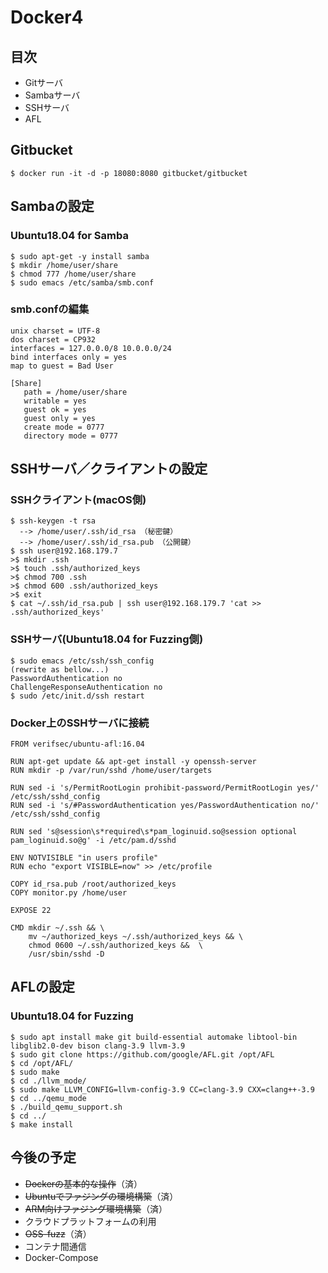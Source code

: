 # Docker4

## 目次
+ Gitサーバ
+ Sambaサーバ
+ SSHサーバ
+ AFL

## Gitbucket

```
$ docker run -it -d -p 18080:8080 gitbucket/gitbucket
```


## Sambaの設定
### Ubuntu18.04 for Samba

```
$ sudo apt-get -y install samba
$ mkdir /home/user/share
$ chmod 777 /home/user/share
$ sudo emacs /etc/samba/smb.conf
```

### smb.confの編集

```
unix charset = UTF-8
dos charset = CP932
interfaces = 127.0.0.0/8 10.0.0.0/24
bind interfaces only = yes
map to guest = Bad User

[Share]
   path = /home/user/share
   writable = yes
   guest ok = yes
   guest only = yes
   create mode = 0777
   directory mode = 0777
```

## SSHサーバ／クライアントの設定
### SSHクライアント(macOS側)

```
$ ssh-keygen -t rsa
  --> /home/user/.ssh/id_rsa （秘密鍵）
  --> /home/user/.ssh/id_rsa.pub （公開鍵）
$ ssh user@192.168.179.7
>$ mkdir .ssh
>$ touch .ssh/authorized_keys
>$ chmod 700 .ssh
>$ chmod 600 .ssh/authorized_keys
>$ exit
$ cat ~/.ssh/id_rsa.pub | ssh user@192.168.179.7 'cat >> .ssh/authorized_keys'
```

### SSHサーバ(Ubuntu18.04 for Fuzzing側)

```
$ sudo emacs /etc/ssh/ssh_config
(rewrite as bellow...)
PasswordAuthentication no
ChallengeResponseAuthentication no
$ sudo /etc/init.d/ssh restart
```


### Docker上のSSHサーバに接続

```
FROM verifsec/ubuntu-afl:16.04

RUN apt-get update && apt-get install -y openssh-server
RUN mkdir -p /var/run/sshd /home/user/targets

RUN sed -i 's/PermitRootLogin prohibit-password/PermitRootLogin yes/' /etc/ssh/sshd_config
RUN sed -i 's/#PasswordAuthentication yes/PasswordAuthentication no/' /etc/ssh/sshd_config

RUN sed 's@session\s*required\s*pam_loginuid.so@session optional pam_loginuid.so@g' -i /etc/pam.d/sshd

ENV NOTVISIBLE "in users profile"
RUN echo "export VISIBLE=now" >> /etc/profile

COPY id_rsa.pub /root/authorized_keys
COPY monitor.py /home/user

EXPOSE 22

CMD mkdir ~/.ssh && \
    mv ~/authorized_keys ~/.ssh/authorized_keys && \
    chmod 0600 ~/.ssh/authorized_keys &&  \
    /usr/sbin/sshd -D
```

## AFLの設定

### Ubuntu18.04 for Fuzzing

```
$ sudo apt install make git build-essential automake libtool-bin libglib2.0-dev bison clang-3.9 llvm-3.9
$ sudo git clone https://github.com/google/AFL.git /opt/AFL
$ cd /opt/AFL/
$ sudo make
$ cd ./llvm_mode/
$ sudo make LLVM_CONFIG=llvm-config-3.9 CC=clang-3.9 CXX=clang++-3.9
$ cd ../qemu_mode
$ ./build_qemu_support.sh
$ cd ../
$ make install
```



## 今後の予定
+ <strike>Dockerの基本的な操作</strike>（済）
+ <strike>Ubuntuでファジングの環境構築</strike>（済）
+ <strike>ARM向けファジング環境構築</strike>（済）
+ クラウドプラットフォームの利用
+ <strike>OSS-fuzz</strike>（済）
+ コンテナ間通信
+ Docker-Compose
